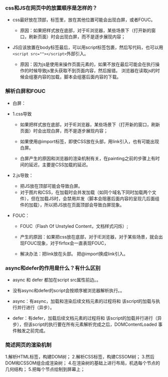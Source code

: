 ### css和JS在网页中的放置顺序是怎样的？
- css最好放在顶部，<head>标签里，放在其他位置可能会出现白屏，或者FOUC。
  -  原因：如果把样式放在底部，对于IE浏览器，某些场景下（打开新的窗口，刷新页面）时会出现白屏，而不是逐步展现内容；


- JS应该放置在body标签最后，可以用script标签包裹，然后写代码，也可以用```<script src=""></script>```外部引入。
  - 原因：因为js是使用来操作页面元素的，如果不放在最后可能会在执行操作的时候导致js里头获取不到页面内容，然后报错。
浏览器在读取js的时候会组塞内容的加载，脚本会组塞后面内容的下载。

### 解析白屏和FOUC
- 白屏：
- 1.css导致
  -  如果把样式放在底部，对于IE浏览器，某些场景下（打开新的窗口，刷新页面）时会出现白屏，而不是逐步展现内容；

  - 如果使用@import标签，即使CSS放在头部，用link引入，也有可能出现白屏。

  - 白屏产生的原因和浏览器的渲染机制有关，在painting之前的步骤上有时间的延迟，主要是CSS加载的延迟。

- 2.js导致：

  - 把JS放在顶部可能会导致白屏。
  - 对于图片和CSS，在加载时会并发加载（如同个域名下同时加载两个文件），但在加载JS时，会禁用并发（脚本会阻塞后面内容的呈现几后面组件的加载），所以把JS放在页面顶部会导致白屏现象。

- FOUC：
  - FOUC（Flash Of Unstyled Content，文档样式闪烁）;

  - 产生的原因：如果把css放在底部，对于IE浏览器，对于某些场景，就会出现FOUC现象，对于firfox会一直表现FOUC，

  - 解决办法：把link放在头部。 把@import换成link引入。



### async和defer的作用是什么？有什么区别
- async 和 defer 都加在script src属性前边。。

- 没有async和defer的script会按顺序被浏览器解析执行。。

- async：有async，加载和渲染后续文档元素的过程将和 该script的加载与执行并行进行（异步）。

- defer：有defer，加载后续文档元素的过程将和 该script的加载并行进行（异步），但该script的执行要在所有元素解析完成之后，DOMContentLoaded 事件触发之前完成。

### 简述网页的渲染机制
1.解析HTML标签，构建DOM树；
2.解析CSS标签，构建CSSOM树；
3.然后DOM和CSSOM组合成渲染树；
4.在渲染树的基础上进行布局，机选每个节点的几何结构；
5.把每个节点绘制到屏幕上；
